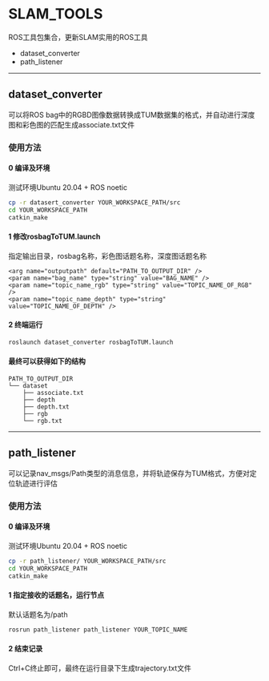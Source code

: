 # SLAM_TOOLS
ROS工具包集合，更新SLAM实用的ROS工具
- dataset_converter
- path_listener

---

## dataset_converter
可以将ROS bag中的RGBD图像数据转换成TUM数据集的格式，并自动进行深度图和彩色图的匹配生成associate.txt文件
### 使用方法
#### 0 编译及环境
测试环境Ubuntu 20.04 + ROS noetic 
```bash
cp -r datasert_converter YOUR_WORKSPACE_PATH/src
cd YOUR_WORKSPACE_PATH
catkin_make
```

#### 1 修改rosbagToTUM.launch
指定输出目录，rosbag名称，彩色图话题名称，深度图话题名称
```
<arg name="outputpath" default="PATH_TO_OUTPUT_DIR" />
<param name="bag_name" type="string" value="BAG_NAME" />
<param name="topic_name_rgb" type="string" value="TOPIC_NAME_OF_RGB" />
<param name="topic_name_depth" type="string" value="TOPIC_NAME_OF_DEPTH" />
```
#### 2 终端运行
```bash
roslaunch dataset_converter rosbagToTUM.launch 
```

#### 最终可以获得如下的结构
```
PATH_TO_OUTPUT_DIR
└── dataset
    ├── associate.txt
    ├── depth
    ├── depth.txt
    ├── rgb
    └── rgb.txt
```
---
## path_listener
可以记录nav_msgs/Path类型的消息信息，并将轨迹保存为TUM格式，方便对定位轨迹进行评估
### 使用方法
#### 0 编译及环境
测试环境Ubuntu 20.04 + ROS noetic 
```bash
cp -r path_listener/ YOUR_WORKSPACE_PATH/src
cd YOUR_WORKSPACE_PATH
catkin_make
```
#### 1 指定接收的话题名，运行节点
默认话题名为/path
```bash
rosrun path_listener path_listener YOUR_TOPIC_NAME
```
#### 2 结束记录
Ctrl+C终止即可，最终在运行目录下生成trajectory.txt文件
